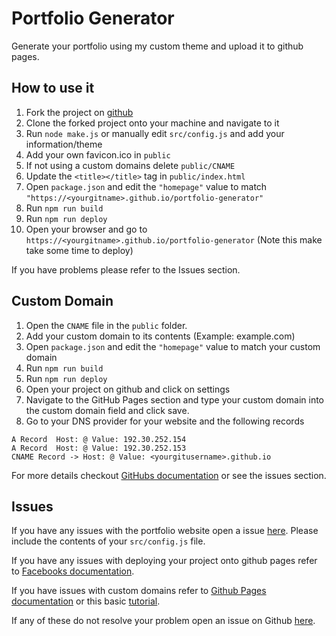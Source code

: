 # Portfolio Generator
Generate your portfolio using my custom theme and upload it to github pages.

## How to use it
1. Fork the project on [github](https://github.com/JacobTheEvans/portfolio-generator)
2. Clone the forked project onto your machine and navigate to it
3. Run `node make.js` or manually edit `src/config.js` and add your information/theme
4. Add your own favicon.ico in `public`
5. If not using a custom domains delete `public/CNAME`
6. Update the `<title></title>` tag in `public/index.html`
7. Open `package.json` and edit the `"homepage"` value to match `"https://<yourgitname>.github.io/portfolio-generator"`
8. Run `npm run build`
9. Run `npm run deploy`
10. Open your browser and go to `https://<yourgitname>.github.io/portfolio-generator` (Note this make take some time to deploy)

If you have problems please refer to the Issues section.

## Custom Domain
1. Open the `CNAME` file in the `public` folder.
2. Add your custom domain to its contents (Example: example.com)
3. Open `package.json` and edit the `"homepage"` value to match your custom domain
4. Run `npm run build`
5. Run `npm run deploy`
6. Open your project on github and click on settings
7. Navigate to the GitHub Pages section and type your custom domain into the custom domain field and click save.
8. Go to your DNS provider for your website and the following records
```
A Record  Host: @ Value: 192.30.252.154
A Record  Host: @ Value: 192.30.252.153
CNAME Record -> Host: @ Value: <yourgitusername>.github.io
```

For more details checkout [GitHubs documentation](https://help.github.com/articles/quick-start-setting-up-a-custom-domain/) or see  the issues section.

## Issues
If you have any issues with the portfolio website open a issue [here](https://github.com/JacobTheEvans/portfolio-generator/issues). Please include the contents of your `src/config.js` file.

If you have any issues with deploying your project onto github pages refer to [Facebooks documentation](https://github.com/facebook/create-react-app/blob/master/packages/react-scripts/template/README.md#github-pages).

If you have issues with custom domains refer to [Github Pages documentation](https://help.github.com/articles/quick-start-setting-up-a-custom-domain/) or this basic [tutorial](https://hackernoon.com/custom-domain-on-github-pages-tutorial-using-namecheap-7112bf2b8882).

If any of these do not resolve your problem open an issue on Github [here](https://github.com/JacobTheEvans/portfolio-generator/issues).
